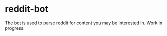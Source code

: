 # reddit-bot


The bot is used to parse reddit for content you may be interested in. Work in progress.

